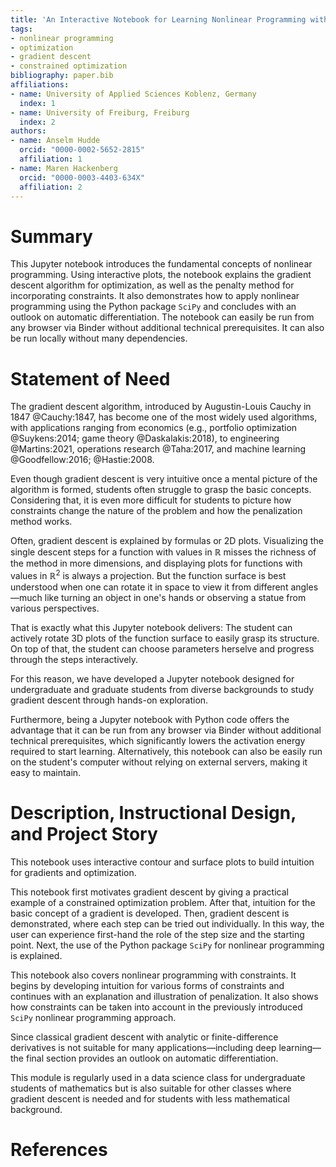 ```yaml
---
title: 'An Interactive Notebook for Learning Nonlinear Programming with Constraints'
tags:
- nonlinear programming
- optimization
- gradient descent
- constrained optimization
bibliography: paper.bib
affiliations:
- name: University of Applied Sciences Koblenz, Germany
  index: 1
- name: University of Freiburg, Freiburg
  index: 2
authors:
- name: Anselm Hudde
  orcid: "0000-0002-5652-2815"
  affiliation: 1
- name: Maren Hackenberg
  orcid: "0000-0003-4403-634X"
  affiliation: 2
---
```


# Summary

This Jupyter notebook introduces the fundamental concepts of nonlinear programming.
Using interactive plots, the notebook explains the gradient descent algorithm for optimization, as well as the penalty method for incorporating constraints.
It also demonstrates how to apply nonlinear programming using the Python package `SciPy` and concludes with an outlook on automatic differentiation.
The notebook can easily be run from any browser via Binder without additional technical prerequisites.
It can also be run locally without many dependencies.

# Statement of Need

The gradient descent algorithm, introduced by Augustin-Louis Cauchy in 1847 @Cauchy:1847, has become one of the most widely used algorithms, with applications ranging from economics (e.g., portfolio optimization @Suykens:2014; game theory @Daskalakis:2018), to engineering @Martins:2021, operations research @Taha:2017, and machine learning @Goodfellow:2016; @Hastie:2008.

Even though gradient descent is very intuitive once a mental picture of the algorithm is formed, students often struggle to grasp the basic concepts.
Considering that, it is even more difficult for students to picture how constraints change the nature of the problem and how the penalization method works.

Often, gradient descent is explained by formulas or 2D plots.
Visualizing the single descent steps for a function with values in $\mathbb{R}$ misses the richness of the method in more dimensions, and displaying plots for functions with values in $\mathbb{R}^2$ is always a projection.
But the function surface is best understood when one can rotate it in space to view it from different angles—much like turning an object in one's hands or observing a statue from various perspectives.

That is exactly what this Jupyter notebook delivers:
The student can actively rotate 3D plots of the function surface to easily grasp its structure.
On top of that, the student can choose parameters herselve and progress through the steps interactively.

For this reason, we have developed a Jupyter notebook designed for undergraduate and graduate students from diverse backgrounds to study gradient descent through hands-on exploration.

Furthermore, being a Jupyter notebook with Python code offers the advantage that it can be run from any browser via Binder without additional technical prerequisites, which significantly lowers the activation energy required to start learning.
Alternatively, this notebook can also be easily run on the student's computer without relying on external servers, making it easy to maintain.

# Description, Instructional Design, and Project Story

This notebook uses interactive contour and surface plots to build intuition for gradients and optimization.

This notebook first motivates gradient descent by giving a practical example of a constrained optimization problem.
After that, intuition for the basic concept of a gradient is developed.
Then, gradient descent is demonstrated, where each step can be tried out individually.
In this way, the user can experience first-hand the role of the step size and the starting point.
Next, the use of the Python package `SciPy` for nonlinear programming is explained.

This notebook also covers nonlinear programming with constraints.
It begins by developing intuition for various forms of constraints and continues with an explanation and illustration of penalization.
It also shows how constraints can be taken into account in the previously introduced `SciPy` nonlinear programming approach.

Since classical gradient descent with analytic or finite-difference derivatives is not suitable for many applications—including deep learning—the final section provides an outlook on automatic differentiation.

This module is regularly used in a data science class for undergraduate students of mathematics but is also suitable for other classes where gradient descent is needed and for students with less mathematical background.

# References

